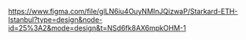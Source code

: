 https://www.figma.com/file/glLN6iu4OuyNMInJQizwaP/Starkard-ETH-Istanbul?type=design&node-id=25%3A2&mode=design&t=NSd6fk8AX6mpkOHM-1
